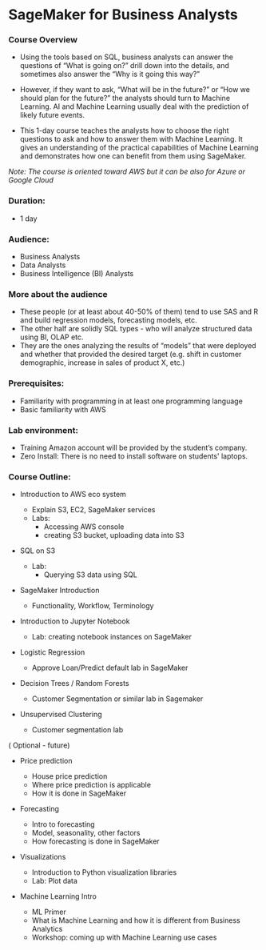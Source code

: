 # SageMaker for Business Analysts

### Course Overview

* Using the tools based on SQL, business analysts can answer the questions of “What is going on?” drill down into the details, and sometimes also answer the “Why is it going this way?”
* However, if they want to ask, “What will be in the future?” or “How we should plan for the future?” the analysts should turn to Machine Learning. AI and Machine Learning usually deal with the prediction of likely future events.

* This 1-day course teaches the analysts how to choose the right questions to ask and how to answer them with Machine Learning. It gives an understanding of the practical capabilities of Machine Learning and demonstrates how one can benefit from them using SageMaker.

*Note: The course is oriented toward AWS but it can be also for Azure or Google Cloud*

### Duration: 
* 1 day

### Audience: 
* Business Analysts
* Data Analysts
* Business Intelligence (BI) Analysts

### More about the audience

* These people (or at least about 40-50% of them) tend to use SAS and R
 and build regression models, forecasting models, etc. 
* The other half are solidly SQL types - who will analyze structured data using BI, OLAP etc. 
*  They are the ones analyzing the results of “models” that were deployed and whether that provided the desired target (e.g. shift in customer demographic, increase in sales of product X, etc.)

### Prerequisites: 
* Familiarity with programming in at least one programming language
* Basic familiarity with AWS

### Lab environment: 
* Training Amazon account will be provided by the student’s company. 
* Zero Install: There is no need to install software on students' laptops.

### Course Outline:

* Introduction to AWS eco system
   - Explain S3, EC2, SageMaker services
   - Labs: 
       - Accessing AWS console
       - creating S3 bucket, uploading data into S3
* SQL on S3
    - Lab: 
       - Querying S3 data using SQL
       
* SageMaker Introduction
   - Functionality, Workflow, Terminology
   
* Introduction to Jupyter Notebook
   - Lab: creating notebook instances on SageMaker   

* Logistic Regression
  - Approve Loan/Predict default lab in SageMaker  
* Decision Trees / Random Forests
  - Customer Segmentation or similar lab in Sagemaker  
* Unsupervised Clustering
  - Customer segmentation lab

( Optional - future)

* Price prediction
  - House price prediction
  - Where price prediction is applicable
  - How it is done in SageMaker

* Forecasting
  - Intro to forecasting
  - Model, seasonality, other factors
  - How forecasting is done in SageMaker

* Visualizations
    - Introduction to Python visualization libraries
    - Lab: Plot data 
    
* Machine Learning Intro
   - ML Primer
   - What is Machine Learning  and how it is different from Business Analytics
   - Workshop: coming up with Machine Learning use cases 


